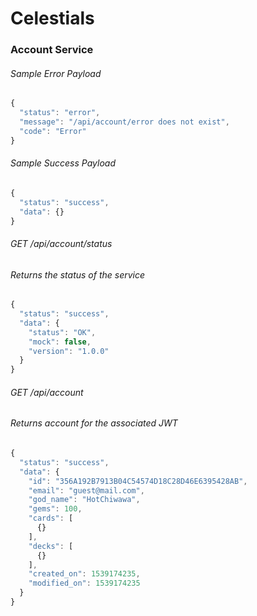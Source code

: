 # Celestials

### Account Service

###### Sample Error Payload
```javascript
{
  "status": "error",
  "message": "/api/account/error does not exist",
  "code": "Error"
}
```

###### Sample Success Payload
```javascript
{
  "status": "success",
  "data": {}
}
```

###### GET /api/account/status
###### Returns the status of the service
```javascript
{
  "status": "success",
  "data": {
    "status": "OK",
    "mock": false,
    "version": "1.0.0"
  }
}
```

###### GET /api/account
###### Returns account for the associated JWT
```javascript
{
  "status": "success",
  "data": {
    "id": "356A192B7913B04C54574D18C28D46E6395428AB",
    "email": "guest@mail.com",
    "god_name": "HotChiwawa",
    "gems": 100,
    "cards": [
      {}
    ],
    "decks": [
      {}
    ],
    "created_on": 1539174235,
    "modified_on": 1539174235
  }
}
```
